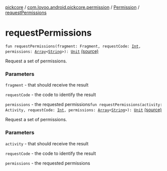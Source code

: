 [pickcore](../../index.md) / [com.lovoo.android.pickcore.permission](../index.md) / [Permission](index.md) / [requestPermissions](./request-permissions.md)

# requestPermissions

`fun requestPermissions(fragment: Fragment, requestCode: `[`Int`](https://kotlinlang.org/api/latest/jvm/stdlib/kotlin/-int/index.html)`, permissions: `[`Array`](https://kotlinlang.org/api/latest/jvm/stdlib/kotlin/-array/index.html)`<`[`String`](https://kotlinlang.org/api/latest/jvm/stdlib/kotlin/-string/index.html)`>): `[`Unit`](https://kotlinlang.org/api/latest/jvm/stdlib/kotlin/-unit/index.html) [(source)](https://github.com/lovoo/android-pickpic/blob/master/pickcore/pickcore/src/main/kotlin/com/lovoo/android/pickcore/permission/Permission.kt#L83)

Request a set of permissions.

### Parameters

`fragment` - that should receive the result

`requestCode` - the code to identify the result

`permissions` - the requested permissions`fun requestPermissions(activity: Activity, requestCode: `[`Int`](https://kotlinlang.org/api/latest/jvm/stdlib/kotlin/-int/index.html)`, permissions: `[`Array`](https://kotlinlang.org/api/latest/jvm/stdlib/kotlin/-array/index.html)`<`[`String`](https://kotlinlang.org/api/latest/jvm/stdlib/kotlin/-string/index.html)`>): `[`Unit`](https://kotlinlang.org/api/latest/jvm/stdlib/kotlin/-unit/index.html) [(source)](https://github.com/lovoo/android-pickpic/blob/master/pickcore/pickcore/src/main/kotlin/com/lovoo/android/pickcore/permission/Permission.kt#L96)

Request a set of permissions.

### Parameters

`activity` - that should receive the result

`requestCode` - the code to identify the result

`permissions` - the requested permissions